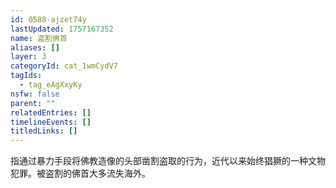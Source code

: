 ```yaml
---
id: 0588-ajzet74y
lastUpdated: 1757167352
name: 盗割佛首
aliases: []
layer: 3
categoryId: cat_1wmCydV7
tagIds:
  - tag_eAgXxyKy
nsfw: false
parent: ""
relatedEntries: []
timelineEvents: []
titledLinks: []
---
```


指通过暴力手段将佛教造像的头部凿割盗取的行为，近代以来始终猖獗的一种文物犯罪。被盗割的佛首大多流失海外。